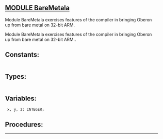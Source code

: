 
## [MODULE BareMetala](https://github.com/io-core/Build/blob/main/BareMetala.Mod)
Module BareMetala exercises features of the compiler in bringing Oberon up from bare metal on 32-bit ARM.

Module BareMetala exercises features of the compiler in bringing Oberon up from bare metal on 32-bit ARM..


## Constants:
```

```
## Types:
```

```
## Variables:
```
 x, y, z: INTEGER;

```
## Procedures:
---
